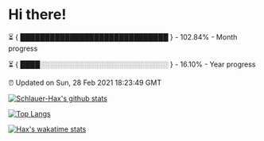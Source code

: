 # Hi there!

⏳ { ██████████████████████████████ } - 102.84% - Month progress

⏳ { ████░░░░░░░░░░░░░░░░░░░░░░░░░░ } - 16.10% - Year progress

⏰ Updated on Sun, 28 Feb 2021 18:23:49 GMT


[![Schlauer-Hax's github stats](https://github-readme-stats.vercel.app/api?username=Schlauer-Hax&show_icons=true&theme=dark&count_private=true)](https://github.com/Schlauer-Hax)


[![Top Langs](https://github-readme-stats.vercel.app/api/top-langs/?username=Schlauer-Hax&layout=compact&theme=dark)](https://github.com/Schlauer-Hax?tab=repositories)


[![Hax's wakatime stats](https://github-readme-stats.vercel.app/api/wakatime?username=Hax&theme=dark)](https://wakatime.com/@Hax)

